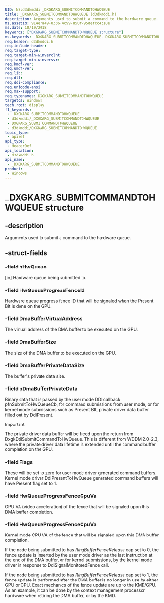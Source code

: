 ```yaml
---
UID: NS:d3dkmddi._DXGKARG_SUBMITCOMMANDTOHWQUEUE
title: _DXGKARG_SUBMITCOMMANDTOHWQUEUE (d3dkmddi.h)
description: Arguments used to submit a command to the hardware queue.
ms.assetid: 914e7a49-0336-4c99-850f-95defcc4218e
ms.date: 10/19/2018
keywords: ["DXGKARG_SUBMITCOMMANDTOHWQUEUE structure"]
ms.keywords: _DXGKARG_SUBMITCOMMANDTOHWQUEUE, DXGKARG_SUBMITCOMMANDTOHWQUEUE,
req.header: d3dkmddi.h
req.include-header: 
req.target-type: 
req.target-min-winverclnt: 
req.target-min-winversvr: 
req.kmdf-ver: 
req.umdf-ver: 
req.lib: 
req.dll: 
req.ddi-compliance: 
req.unicode-ansi: 
req.max-support: 
req.typenames: DXGKARG_SUBMITCOMMANDTOHWQUEUE
targetos: Windows
tech.root: display
f1_keywords:
 - _DXGKARG_SUBMITCOMMANDTOHWQUEUE
 - d3dkmddi/_DXGKARG_SUBMITCOMMANDTOHWQUEUE
 - DXGKARG_SUBMITCOMMANDTOHWQUEUE
 - d3dkmddi/DXGKARG_SUBMITCOMMANDTOHWQUEUE
topic_type:
 - apiref
api_type:
 - HeaderDef
api_location:
 - d3dkmddi.h
api_name:
 - _DXGKARG_SUBMITCOMMANDTOHWQUEUE
product:
 - Windows
---
```


# _DXGKARG_SUBMITCOMMANDTOHWQUEUE structure


## -description

Arguments used to submit a command to the hardware queue.

## -struct-fields

### -field hHwQueue

[in] Hardware queue being submitted to.

### -field HwQueueProgressFenceId

Hardware queue progress fence ID that will be signaled when the Present Blt is done on the GPU.

### -field DmaBufferVirtualAddress

The virtual address of the DMA buffer to be executed on the GPU.

### -field DmaBufferSize

The size of the DMA buffer to be executed on the GPU.

### -field DmaBufferPrivateDataSize

The buffer's private data size.

### -field pDmaBufferPrivateData

Binary data that is passed by the user mode DDI callback pfnSubmitToHwQueueCb, for command submissions from user mode, or for kernel mode submissions such as Present Blt, private driver data buffer filled out by DdiPresent. 

> [!Important]
> The private driver data buffer will be freed upon the return from DxgkDdiSubmitCommandToHwQueue. This is different from WDDM 2.0-2.3, where the private driver data lifetime is extended until the command buffer completion on the GPU.

### -field Flags

These will be set to zero for user mode driver generated command buffers. Kernel mode driver DdiPresentToHwQueue generated command buffers will have Present flag set to 1.

### -field HwQueueProgressFenceGpuVa

GPU VA (video acceleration) of the fence that will be signaled upon this DMA buffer completion.

### -field HwQueueProgressFenceCpuVa

Kernel mode CPU VA of the fence that will be signaled upon this DMA buffer completion.

If the node being submitted to has *RingBufferFenceRelease* cap set to 0, the fence update is inserted by the user mode driver as the last instruction at the end of the DMA buffer, or for kernel submissions, by the kernel mode driver in response to DdiSignalMonitoredFence call.

If the node being submitted to has *RingBufferFenceRelease* cap set to 1, the fence update is performed after the DMA buffer is no longer in use by either GPU or CPU. Exact mechanics of the fence update are up to the KMD/GPU. As an example, it can be done by the context management processor hardware when retiring the DMA buffer, or by the KMD.


